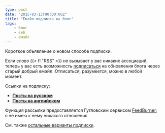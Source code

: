 ```yaml
---
type: post
date: "2015-03-13T00:00:00Z"
title: "Емэйл-подписка на блог"
tags:
    - блог
    - веб
    - емэйл
---
```


Короткое объявление о новом способе подписки.

Если слово {{< fl "RSS" >}} не вызывает у вас никаких ассоциаций, теперь у вас есть возможность [подписаться](/blog/subscribe) на обновления блога через старый добрый емэйл. Отписаться, разумеется, можно в любой момент.

<!--more-->

Ссылки на подписку:

* **[Посты на русском](https://feedburner.google.com/fb/a/mailverify?uri=yktoo_ru&loc=ru_RU)**
* **[Посты на английском](https://feedburner.google.com/fb/a/mailverify?uri=yktoo_en&loc=ru_RU)**

Функция рассылки предоставляется Гугловским сервисом [FeedBurner](https://feedburner.google.com/); я не имею к нему никакого отношения.

См. также [остальные варианты подписки](/blog/subscribe).
